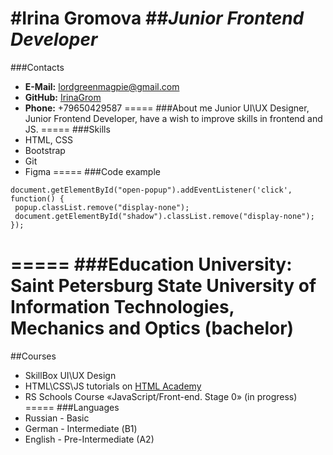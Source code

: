 #Irina Gromova
##_Junior Frontend Developer_
=====
###Contacts
* __E-Mail:__ lordgreenmagpie@gmail.com
* __GitHub:__ [IrinaGrom](https://github.com/IrinaGrom) 
* __Phone:__ +79650429587
=====
###About me
Junior UI\UX Designer, Junior Frontend Developer, have a wish to improve skills in frontend and JS.
=====
###Skills
* HTML, CSS
* Bootstrap
* Git
* Figma
=====
###Code example
```
document.getElementById("open-popup").addEventListener('click', function() {
 popup.classList.remove("display-none");
 document.getElementById("shadow").classList.remove("display-none");
});
```
=====
###Education
__University:__ Saint Petersburg State University of Information Technologies, Mechanics and Optics (bachelor)
=====
##Courses
* SkillBox UI\UX Design
* HTML\CSS\JS tutorials on [HTML Academy](https://htmlacademy.ru/)
* RS Schools Course «JavaScript/Front-end. Stage 0» (in progress)
=====
###Languages
* Russian - Basic
* German - Intermediate (В1)
* English - Pre-Intermediate (A2)
